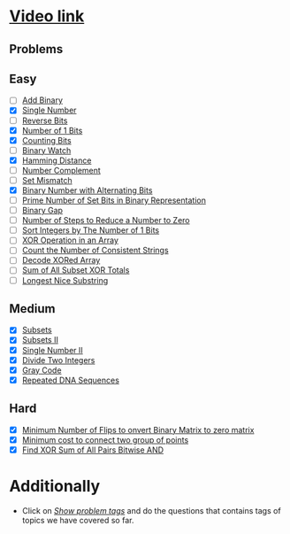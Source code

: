 # [Video link](https://youtu.be/fzip9Aml6og)

## Problems

## Easy
- [ ] [Add Binary](https://leetcode.com/problems/add-binary/)
- [X] [Single Number](https://leetcode.com/problems/single-number/)
- [ ] [Reverse Bits](https://leetcode.com/problems/reverse-bits/)
- [X] [Number of 1 Bits](https://leetcode.com/problems/number-of-1-bits/)
- [X] [Counting Bits](https://leetcode.com/problems/counting-bits/)
- [ ] [Binary Watch](https://leetcode.com/problems/binary-watch/)
- [X] [Hamming Distance](https://leetcode.com/problems/hamming-distance/)
- [ ] [Number Complement](https://leetcode.com/problems/number-complement/)
- [ ] [Set Mismatch](https://leetcode.com/problems/set-mismatch/)
- [X] [Binary Number with Alternating Bits](https://leetcode.com/problems/binary-number-with-alternating-bits/)
- [ ] [Prime Number of Set Bits in Binary Representation](https://leetcode.com/problems/prime-number-of-set-bits-in-binary-representation/)
- [ ] [Binary Gap](https://leetcode.com/problems/binary-gap/)
- [ ] [Number of Steps to Reduce a Number to Zero](https://leetcode.com/problems/number-of-steps-to-reduce-a-number-to-zero/)
- [ ] [Sort Integers by The Number of 1 Bits](https://leetcode.com/problems/sort-integers-by-the-number-of-1-bits/)
- [ ] [XOR Operation in an Array](https://leetcode.com/problems/xor-operation-in-an-array/)
- [ ] [Count the Number of Consistent Strings](https://leetcode.com/problems/count-the-number-of-consistent-strings/)
- [ ] [Decode XORed Array](https://leetcode.com/problems/decode-xored-array/)
- [ ] [Sum of All Subset XOR Totals](https://leetcode.com/problems/sum-of-all-subset-xor-totals/)
- [ ] [Longest Nice Substring](https://leetcode.com/problems/longest-nice-substring/)

## Medium
- [X] [Subsets](https://leetcode.com/problems/subsets/)
- [X] [Subsets II](https://leetcode.com/problems/subsets-ii/)
- [X] [Single Number II](https://leetcode.com/problems/single-number-ii/)
- [X] [Divide Two Integers](https://leetcode.com/problems/divide-two-integers/)
- [X] [Gray Code](https://leetcode.com/problems/gray-code/)
- [X] [Repeated DNA Sequences](https://leetcode.com/problems/repeated-dna-sequences/)

## Hard
- [X] [Minimum Number of Flips to onvert Binary Matrix to zero matrix](https://leetcode.com/problems/minimum-number-of-flips-to-convert-binary-matrix-to-zero-matrix/)
- [X] [Minimum cost to connect two group of points](https://leetcode.com/problems/minimum-cost-to-connect-two-groups-of-points/)
- [X] [Find XOR Sum of All Pairs Bitwise AND](https://leetcode.com/problems/find-xor-sum-of-all-pairs-bitwise-and/)

# Additionally
- Click on [*Show problem tags*](https://leetcode.com/tag/bit-manipulation/) and do the questions that contains tags of topics we have covered so far.
